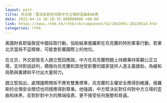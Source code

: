 ```yaml
---
layout: post
title: 外交部：堅決反對任何對中方立場的歪曲和抹黑
date: 2022-04-14 16:18:35.000000000 +08:00
link: https://news.rthk.hk/rthk/ch/component/k2/1643991-20220414.htm
categories: rthk
---
```


美國財長耶倫敦促中國採取行動，協助結束俄羅斯在烏克蘭的特別軍事行動，若果北京當局不這樣做，可能會影響國際上的地位。

在北京，外交部發言人趙立堅回應說，中方在烏克蘭問題上持續秉持客觀公正立場，支持對話談判，積極向烏克蘭和其他受影響的國家提供人道主義援助，為緩和局勢與重建和平付出大量努力。

趙立堅指出，處理國際關係不應有雙重標準，烏克蘭的主權安全應得到維護，俄羅斯的合理安全關切也同樣應得到尊重。他強調，中方堅決反對任何對中方立場的歪曲和抹黑，反對針對中方的無端指責，更不接受任何施壓和脅逼。
